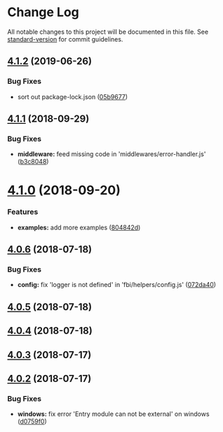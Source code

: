 # Change Log

All notable changes to this project will be documented in this file. See [standard-version](https://github.com/conventional-changelog/standard-version) for commit guidelines.

<a name="4.1.2"></a>
## [4.1.2](https://github.com/fbi-templates/fbi-project-mod/compare/v4.1.1...v4.1.2) (2019-06-26)


### Bug Fixes

* sort out package-lock.json ([05b9677](https://github.com/fbi-templates/fbi-project-mod/commit/05b9677))



<a name="4.1.1"></a>
## [4.1.1](https://github.com/fbi-templates/fbi-project-mod/compare/v4.1.0...v4.1.1) (2018-09-29)


### Bug Fixes

* **middleware:** feed missing code in 'middlewares/error-handler.js' ([b3c8048](https://github.com/fbi-templates/fbi-project-mod/commit/b3c8048))



<a name="4.1.0"></a>
# [4.1.0](https://github.com/fbi-templates/fbi-project-mod/compare/v4.0.6...v4.1.0) (2018-09-20)


### Features

* **examples:** add more examples ([804842d](https://github.com/fbi-templates/fbi-project-mod/commit/804842d))



<a name="4.0.6"></a>
## [4.0.6](https://github.com/fbi-templates/fbi-project-mod/compare/v4.0.5...v4.0.6) (2018-07-18)


### Bug Fixes

* **config:** fix 'logger is not defined' in 'fbi/helpers/config.js' ([072da40](https://github.com/fbi-templates/fbi-project-mod/commit/072da40))



<a name="4.0.5"></a>
## [4.0.5](https://github.com/fbi-templates/fbi-project-mod/compare/v4.0.4...v4.0.5) (2018-07-18)



<a name="4.0.4"></a>
## [4.0.4](https://github.com/fbi-templates/fbi-project-mod/compare/v4.0.3...v4.0.4) (2018-07-18)



<a name="4.0.3"></a>
## [4.0.3](https://github.com/fbi-templates/fbi-project-mod/compare/v4.0.2...v4.0.3) (2018-07-17)



<a name="4.0.2"></a>
## [4.0.2](https://github.com/fbi-templates/fbi-project-mod/compare/v4.0.1...v4.0.2) (2018-07-17)


### Bug Fixes

* **windows:** fix error 'Entry module can not be external' on windows ([d0759f0](https://github.com/fbi-templates/fbi-project-mod/commit/d0759f0))
